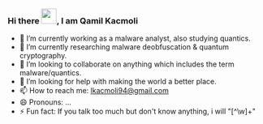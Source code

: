 ### Hi there <img src="https://raw.githubusercontent.com/MartinHeinz/MartinHeinz/master/wave.gif" width="30px">, I am Qamil Kacmoli



- 🔭 I’m currently working as a malware analyst, also studying quantics.
- 🌱 I’m currently researching malware deobfuscation & quantum cryptography.
- 👯 I’m looking to collaborate on anything which includes the term malware/quantics. 
- 🤔 I’m looking for help with making the world a better place.
- 📫 How to reach me: lkacmoli94@gmail.com
- 😄 Pronouns: ...
- ⚡ Fun fact: If you talk too much but don't know anything, i will "[^\w]+" 

